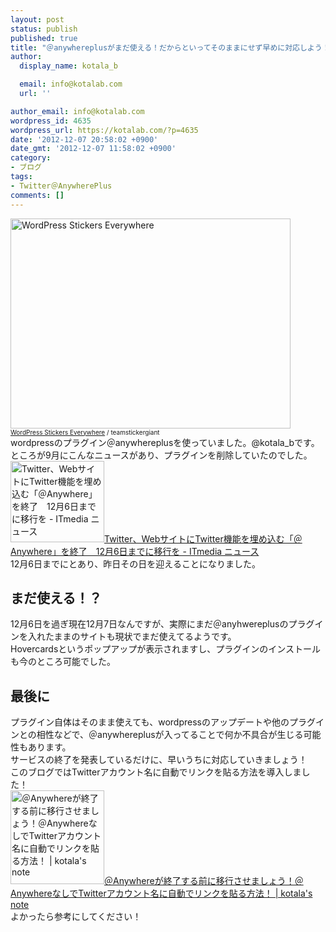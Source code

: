 ```yaml
---
layout: post
status: publish
published: true
title: "＠anywhereplusがまだ使える！だからといってそのままにせず早めに対応しよう！"
author:
  display_name: kotala_b

  email: info@kotalab.com
  url: ''

author_email: info@kotalab.com
wordpress_id: 4635
wordpress_url: https://kotalab.com/?p=4635
date: '2012-12-07 20:58:02 +0900'
date_gmt: '2012-12-07 11:58:02 +0900'
category:
- ブログ
tags:
- Twitter＠AnywherePlus
comments: []
---
```

<p><a href="https://kotalab.com/wp-content/uploads/link_120708.jpg" target="_blank"><img src="https://kotalab.com/wp-content/uploads/link_120708.jpg" alt="WordPress Stickers Everywhere" title="link_120708" width="448" height="336" class="alignnone size-full wp-image-1330" /></a><br />
<span style="font-size:10px;"><a href="https://www.flickr.com/photos/stickergiant/3769771267/" target="_blank">WordPress Stickers Everywhere</a> / teamstickergiant</span><br />
wordpressのプラグイン＠anywhereplusを使っていました。@kotala_bです。<br />
ところが9月にこんなニュースがあり、プラグインを削除していたのでした。<br />
<a href="http://www.itmedia.co.jp/news/articles/1209/07/news039.html" target="_blank"><img  class="alignleft" src="https://capture.heartrails.com/150x130?http://www.itmedia.co.jp/news/articles/1209/07/news039.html" alt="Twitter、WebサイトにTwitter機能を埋め込む「＠Anywhere」を終了　12月6日までに移行を - ITmedia ニュース" width="150" height="130" /></a><a href="http://www.itmedia.co.jp/news/articles/1209/07/news039.html" target="_blank">Twitter、WebサイトにTwitter機能を埋め込む「＠Anywhere」を終了　12月6日までに移行を - ITmedia ニュース</a><a href="https://b.hatena.ne.jp/entry/http://www.itmedia.co.jp/news/articles/1209/07/news039.html" target="_blank"><img border="0" src="https://b.hatena.ne.jp/entry/image/http://www.itmedia.co.jp/news/articles/1209/07/news039.html" alt="" /></a><br style="clear:both;" />12月6日までにとあり、昨日その日を迎えることになりました。<br />
</p>
<!--more-->
<h2>まだ使える！？</h2>
<p>12月6日を過ぎ現在12月7日なんですが、実際にまだ＠anyhwereplusのプラグインを入れたままのサイトも現状でまだ使えてるようです。<br />
Hovercardsというポップアップが表示されますし、プラグインのインストールも今のところ可能でした。</p>
<h2>最後に</h2>
<p>プラグイン自体はそのまま使えても、wordpressのアップデートや他のプラグインとの相性などで、＠anywhereplusが入ってることで何か不具合が生じる可能性もあります。<br />
サービスの終了を発表しているだけに、早いうちに対応していきましょう！<br />
このブログではTwitterアカウント名に自動でリンクを貼る方法を導入しました！<br />
<a href="https://kotalab.com/wordpress-twitter" target="_blank"><img  class="alignleft" src="https://kotalab.com/wp-content/uploads/link_120708.jpg" alt="＠Anywhereが終了する前に移行させましょう！＠AnywhereなしでTwitterアカウント名に自動でリンクを貼る方法！ | kotala's note" width="150" /></a><a href="https://kotalab.com/wordpress-twitter" target="_blank">＠Anywhereが終了する前に移行させましょう！＠AnywhereなしでTwitterアカウント名に自動でリンクを貼る方法！ | kotala's note</a><br style="clear:both;" />よかったら参考にしてください！</p>
